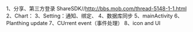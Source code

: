 1、分享、第三方登录  ShareSDK//http://bbs.mob.com/thread-5148-1-1.html
2、Chart：
3、Setting：通知、绑定、
4、数据库同步
5、mainActivity
6、Planthing update
7、CUrrent event（事件处理）
8、icon and UI
